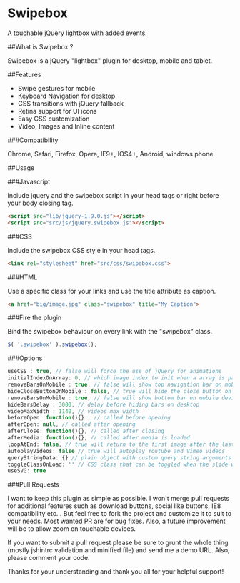 Swipebox
================================

A touchable jQuery lightbox with added events.

##What is Swipebox ?

Swipebox is a jQuery "lightbox" plugin for desktop, mobile and tablet.

##Features

- Swipe gestures for mobile
- Keyboard Navigation for desktop
- CSS transitions with jQuery fallback
- Retina support for UI icons
- Easy CSS customization
- Video, Images and Inline content

###Compatibility

Chrome, Safari, Firefox, Opera, IE9+, IOS4+, Android, windows phone.

##Usage

###Javascript

Include jquery and the swipebox script in your head tags or right before your body closing tag.

```html
<script src="lib/jquery-1.9.0.js"></script>
<script src="src/js/jquery.swipebox.js"></script>
```

###CSS

Include the swipebox CSS style in your head tags.

```html
<link rel="stylesheet" href="src/css/swipebox.css">
```

###HTML

Use a specific class for your links and use the title attribute as caption.

```html
<a href="big/image.jpg" class="swipebox" title="My Caption">
```

###Fire the plugin

Bind the swipebox behaviour on every link with the "swipebox" class.

```javascript
$( '.swipebox' ).swipebox();
```

###Options

```javascript
useCSS : true, // false will force the use of jQuery for animations
initialIndexOnArray: 0, // which image index to init when a array is passed
removeBarsOnMobile : true, // false will show top navigation bar on mobile devices
hideCloseButtonOnMobile : false, // true will hide the close button on mobile devices
removeBarsOnMobile : true, // false will show bottom bar on mobile devices
hideBarsDelay : 3000, // delay before hiding bars on desktop
videoMaxWidth : 1140, // videos max width
beforeOpen: function(){} , // called before opening
afterOpen: null, // called after opening
afterClose: function(){}, // called after closing
afterMedia: function(){}, // called after media is loaded
loopAtEnd: false, // true will return to the first image after the last image is reached
autoplayVideos: false // true will autoplay Youtube and Vimeo videos
queryStringData: {} // plain object with custom query string arguments to pass/override for video URLs,
toggleClassOnLoad: '' // CSS class that can be toggled when the slide will be loaded (like 'hidden' of Bootstrap)
useSVG: true
```

###Pull Requests

I want to keep this plugin as simple as possible. I won't merge pull requests for additional features such as download buttons, social like buttons, IE8 compatibility etc... But feel free to fork the project and customize it to suit to your needs. Most wanted PR are for bug fixes. Also, a future improvement will be to allow zoom on touchable devices.

If you want to submit a pull request please be sure to grunt the whole thing (mostly jshintrc validation and minified file) and send me a demo URL. Also, please comment your code.

Thanks for your understanding and thank you all for your helpful support!
